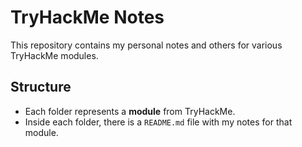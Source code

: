 # TryHackMe Notes

This repository contains my personal notes and others for various TryHackMe modules.

## Structure
- Each folder represents a **module** from TryHackMe.
- Inside each folder, there is a `README.md` file with my notes for that module.

